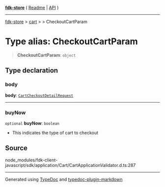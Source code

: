 [**fdk-store**](../../../README.md) ( [Readme](../../../README.md) \| [API](../../../API.md) )

---

[fdk-store](../../../API.md) > [cart](../../README.md) > [<internal>](../README.md) > CheckoutCartParam

# Type alias: CheckoutCartParam

> **CheckoutCartParam**: `object`

## Type declaration

### body

**body**: [`CartCheckoutDetailRequest`](type-alias.CartCheckoutDetailRequest.md)

---

### buyNow

`optional` **buyNow**: `boolean`

- This indicates the type of cart to checkout

## Source

node_modules/fdk-client-javascript/sdk/application/Cart/CartApplicationValidator.d.ts:287

---

Generated using [TypeDoc](https://typedoc.org/) and [typedoc-plugin-markdown](https://www.npmjs.com/package/typedoc-plugin-markdown)
